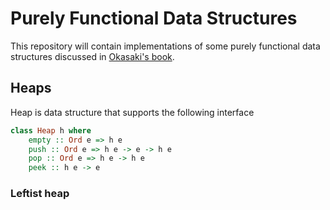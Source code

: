 # Purely Functional Data Structures

This repository will contain implementations of some purely functional data structures discussed in [Okasaki's book](https://www.goodreads.com/en/book/show/594288.Purely_Functional_Data_Structures). 

## Heaps

Heap is data structure that supports the following interface

```haskell
class Heap h where
    empty :: Ord e => h e
    push :: Ord e => h e -> e -> h e
    pop :: Ord e => h e -> h e
    peek :: h e -> e
```

### Leftist heap